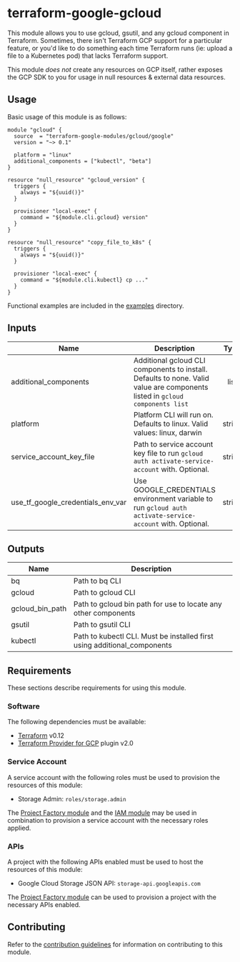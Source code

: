 # terraform-google-gcloud

This module allows you to use gcloud, gsutil, and any gcloud component in Terraform. Sometimes, there isn't Terraform GCP support for a particular feature, or you'd like to do something each time Terraform runs (ie: upload a file to a Kubernetes pod) that lacks Terraform support.

This module *does not* create any resources on GCP itself, rather exposes the GCP SDK to you for usage in null resources & external data resources.

## Usage

Basic usage of this module is as follows:

```hcl
module "gcloud" {
  source  = "terraform-google-modules/gcloud/google"
  version = "~> 0.1"

  platform = "linux"
  additional_components = ["kubectl", "beta"]
}

resource "null_resource" "gcloud_version" {
  triggers {
    always = "${uuid()}"
  }

  provisioner "local-exec" {
    command = "${module.cli.gcloud} version"
  }
}

resource "null_resource" "copy_file_to_k8s" {
  triggers {
    always = "${uuid()}"
  }

  provisioner "local-exec" {
    command = "${module.cli.kubectl} cp ..."
  }
}
```

Functional examples are included in the
[examples](./examples/) directory.

<!-- BEGINNING OF PRE-COMMIT-TERRAFORM DOCS HOOK -->
## Inputs

| Name | Description | Type | Default | Required |
|------|-------------|:----:|:-----:|:-----:|
| additional\_components | Additional gcloud CLI components to install. Defaults to none. Valid value are components listed in `gcloud components list` | list | `<list>` | no |
| platform | Platform CLI will run on. Defaults to linux. Valid values: linux, darwin | string | `"linux"` | no |
| service\_account\_key\_file | Path to service account key file to run `gcloud auth activate-service-account` with. Optional. | string | `""` | no |
| use\_tf\_google\_credentials\_env\_var | Use GOOGLE_CREDENTIALS environment variable to run `gcloud auth activate-service-account` with. Optional. | string | `"false"` | no |

## Outputs

| Name | Description |
|------|-------------|
| bq | Path to bq CLI |
| gcloud | Path to gcloud CLI |
| gcloud\_bin\_path | Path to gcloud bin path for use to locate any other components |
| gsutil | Path to gsutil CLI |
| kubectl | Path to kubectl CLI. Must be installed first using additional_components |

<!-- END OF PRE-COMMIT-TERRAFORM DOCS HOOK -->

## Requirements

These sections describe requirements for using this module.

### Software

The following dependencies must be available:

- [Terraform][terraform] v0.12
- [Terraform Provider for GCP][terraform-provider-gcp] plugin v2.0

### Service Account

A service account with the following roles must be used to provision
the resources of this module:

- Storage Admin: `roles/storage.admin`

The [Project Factory module][project-factory-module] and the
[IAM module][iam-module] may be used in combination to provision a
service account with the necessary roles applied.

### APIs

A project with the following APIs enabled must be used to host the
resources of this module:

- Google Cloud Storage JSON API: `storage-api.googleapis.com`

The [Project Factory module][project-factory-module] can be used to
provision a project with the necessary APIs enabled.

## Contributing

Refer to the [contribution guidelines](./CONTRIBUTING.md) for
information on contributing to this module.

[iam-module]: https://registry.terraform.io/modules/terraform-google-modules/iam/google
[project-factory-module]: https://registry.terraform.io/modules/terraform-google-modules/project-factory/google
[terraform-provider-gcp]: https://www.terraform.io/docs/providers/google/index.html
[terraform]: https://www.terraform.io/downloads.html
